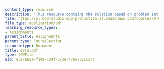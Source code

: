 ```yaml
---
content_type: resource
description: 'This resource contains the solution based on problem set #2.'
file: https://ol-ocw-studio-app-production.s3.amazonaws.com/courses/8-871-selected-topics-in-theoretical-particle-physics-branes-and-gauge-theory-dynamics-fall-2004/e5a7a65af18ac24f1c3a476a7381c37c_sol2.pdf
file_type: application/pdf
learning_resource_types:
- Assignments
parent_title: Assignments
parent_type: CourseSection
resourcetype: Document
title: sol2.pdf
type: OCWFile
uid: e5a7a65a-f18a-c24f-1c3a-476a7381c37c
---
```

